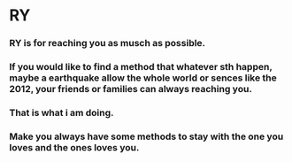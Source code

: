 # RY 

### RY is for reaching you as musch as possible.

### If you would like to find a method that whatever sth happen, maybe a earthquake allow the whole world or sences like the 2012, your friends or families can always reaching you.  
### That is what i am doing.
### Make you always have some methods to stay with the one you loves and the ones loves you.
